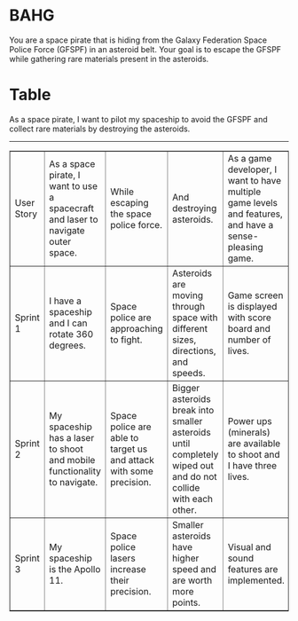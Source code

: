BAHG
=================================================================
You are a space pirate that is hiding from the Galaxy Federation Space Police Force (GFSPF) in an asteroid belt. Your goal is to escape the GFSPF while gathering rare materials present in the asteroids.


Table
=================================================================
As a space pirate, I want to pilot my spaceship to avoid the GFSPF and collect rare materials by destroying the asteroids.

<hr></hr>
<table width="75%" border="1">
  <tr>
    <td> User Story</td>
    <td> As a space pirate, I want to use a spacecraft and laser to navigate outer space. </td>
    <td> While escaping the space police force.  </td>
    <td> And destroying asteroids. </td>
    <td> As a game developer, I want to have multiple game levels and features, and have a sense-pleasing game. </td>
  </tr>

  <tr>
    <td> Sprint 1 </td>
    <td> I have a spaceship and I can rotate 360 degrees. </td>
    <td> Space police  are approaching to fight. </td>
    <td> Asteroids are moving through space with different sizes, directions, and speeds. </td>
    <td> Game screen is displayed with score board and number of lives. </td>
  </tr>

  <tr>
    <td> Sprint 2 </td>
    <td> My spaceship has a laser to shoot and mobile functionality to navigate. </td>
    <td> Space police are able to target us and attack with some precision. </td>
    <td> Bigger asteroids break into smaller asteroids until completely wiped out and do not collide with each other. </td>
    <td> Power ups (minerals)  are available to shoot and I have three lives. </td>
  </tr>

  <tr> 
    <td> Sprint 3 </td>
    <td> My spaceship is the Apollo 11. </td>
    <td> Space police lasers increase their precision. </td>
    <td> Smaller asteroids have higher speed and are worth more points. </td>
    <td> Visual and sound features are implemented. </td>
  </tr>
</table>